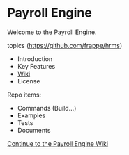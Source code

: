 # Payroll Engine
Welcome to the Payroll Engine.

topics (https://github.com/frappe/hrms)
- Introduction
- Key Features
- [Wiki](https://github.com/Payroll-Engine/PayrollEngine/wiki)                                           
- License

Repo items:
- Commands (Build...)
- Examples
- Tests
- Documents

[Continue to the Payroll Engine Wiki](https://github.com/Payroll-Engine/PayrollEngine/wiki)
